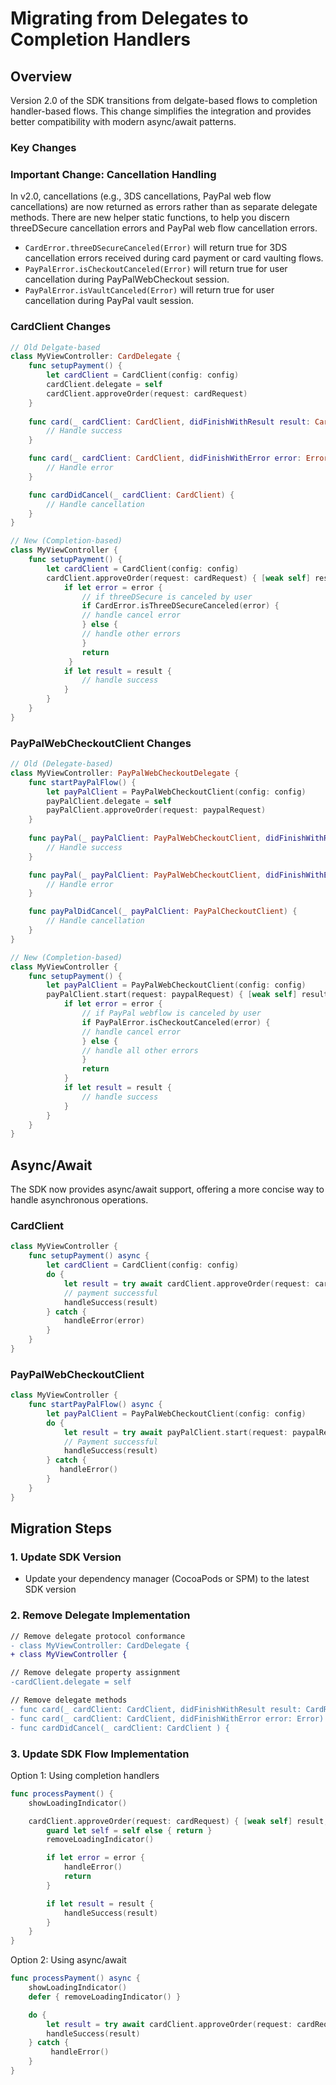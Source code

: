 # Migrating from Delegates to Completion Handlers

## Overview
Version 2.0 of the SDK transitions from delgate-based flows to completion handler-based flows. This change simplifies the integration and provides better compatibility with modern async/await patterns.

### Key Changes

### Important Change: Cancellation Handling
In v2.0, cancellations (e.g., 3DS cancellations, PayPal web flow cancellations) are now returned as errors rather than as separate delegate methods. There are new helper static functions, to help you discern threeDSecure cancellation errors and PayPal web flow cancellation errors. 
- `CardError.threeDSecureCanceled(Error)` will return true for 3DS cancellation errors received during card payment or card vaulting flows. 
- `PayPalError.isCheckoutCanceled(Error)` will return true for user cancellation during PayPalWebCheckout session.
- `PayPalError.isVaultCanceled(Error)` will return true for user cancellation during PayPal vault session.

### CardClient Changes

```swift
// Old Delgate-based
class MyViewController: CardDelegate {
    func setupPayment() {
        let cardClient = CardClient(config: config)
        cardClient.delegate = self
        cardClient.approveOrder(request: cardRequest)
    }
   
    func card(_ cardClient: CardClient, didFinishWithResult result: CardResult) {
        // Handle success
    }

    func card(_ cardClient: CardClient, didFinishWithError error: Error) {
        // Handle error
    }

    func cardDidCancel(_ cardClient: CardClient) {
        // Handle cancellation
    }
}

// New (Completion-based)
class MyViewController {
    func setupPayment() {
        let cardClient = CardClient(config: config)
        cardClient.approveOrder(request: cardRequest) { [weak self] result, error in
            if let error = error {
                // if threeDSecure is canceled by user
                if CardError.isThreeDSecureCanceled(error) {
                // handle cancel error
                } else {
                // handle other errors
                }
                return
             }
            if let result = result {
                // handle success
            }
        }
    }
}
```

### PayPalWebCheckoutClient Changes

```Swift
// Old (Delegate-based)
class MyViewController: PayPalWebCheckoutDelegate {
    func startPayPalFlow() {
        let payPalClient = PayPalWebCheckoutClient(config: config)
        payPalClient.delegate = self
        payPalClient.approveOrder(request: paypalRequest)
    }
   
    func payPal(_ payPalClient: PayPalWebCheckoutClient, didFinishWithResult result: PayPalWebCheckoutResult) {
        // Handle success
    }

    func payPal(_ payPalClient: PayPalWebCheckoutClient, didFinishWithError error: Error) {
        // Handle error
    }

    func payPalDidCancel(_ payPalClient: PayPalCheckoutClient) {
        // Handle cancellation
    }
}

// New (Completion-based)
class MyViewController {
    func setupPayment() {
        let payPalClient = PayPalWebCheckoutClient(config: config)
        payPalClient.start(request: paypalRequest) { [weak self] result, error in
            if let error = error {
                // if PayPal webflow is canceled by user
                if PayPalError.isCheckoutCanceled(error) {
                // handle cancel error
                } else {
                // handle all other errors
                }
                return
            }
            if let result = result {
                // handle success
            }
        }
    }
}
```

## Async/Await 
The SDK now provides async/await support, offering a more concise way to handle asynchronous operations. 

### CardClient
```swift
class MyViewController {
    func setupPayment() async {
        let cardClient = CardClient(config: config)
        do {
            let result = try await cardClient.approveOrder(request: cardRequest)
            // payment successful
            handleSuccess(result)
        } catch {
            handleError(error)
        }
    }
}
```

### PayPalWebCheckoutClient
```swift
class MyViewController {
    func startPayPalFlow() async {
        let payPalClient = PayPalWebCheckoutClient(config: config)
        do {
            let result = try await payPalClient.start(request: paypalRequest)
            // Payment successful
            handleSuccess(result)
        } catch {
           handleError()
        }
    }
}
```

## Migration Steps

### 1. Update SDK Version
- Update your dependency manager (CocoaPods or SPM) to the latest SDK version

### 2. Remove Delegate Implementation
```diff
// Remove delegate protocol conformance
- class MyViewController: CardDelegate {
+ class MyViewController {

// Remove delegate property assignment
-cardClient.delegate = self

// Remove delegate methods
- func card(_ cardClient: CardClient, didFinishWithResult result: CardResult) {
- func card(_ cardClient: CardClient, didFinishWithError error: Error) {
- func cardDidCancel(_ cardClient: CardClient ) {
```

### 3. Update SDK Flow Implementation

 Option 1: Using completion handlers
```swift
func processPayment() {
    showLoadingIndicator()

    cardClient.approveOrder(request: cardRequest) { [weak self] result, error in
        guard let self = self else { return }
        removeLoadingIndicator()

        if let error = error {
            handleError()
            return
        }

        if let result = result {
            handleSuccess(result)
        }
    }
}
```
 Option 2: Using async/await
```swift
func processPayment() async {
    showLoadingIndicator()
    defer { removeLoadingIndicator() }

    do {
        let result = try await cardClient.approveOrder(request: cardRequest)
        handleSuccess(result)
    } catch {
         handleError()
    }
}
```
